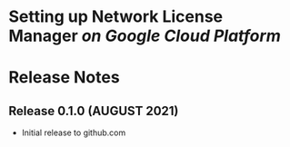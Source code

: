 # Setting up Network License Manager *on Google Cloud Platform*
# Release Notes

## Release 0.1.0 (AUGUST 2021)
* Initial release to github.com

[//]: #  (Copyright 2021 The MathWorks, Inc.)
